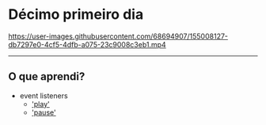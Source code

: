 # Décimo primeiro dia

https://user-images.githubusercontent.com/68694907/155008127-db7297e0-4cf5-4dfb-a075-23c9008c3eb1.mp4

---

## O que aprendi?

- event listeners
  - ['play'](https://developer.mozilla.org/en-US/docs/Web/API/HTMLMediaElement/play_event)
  - ['pause'](https://developer.mozilla.org/en-US/docs/Web/API/HTMLMediaElement/pause_event)
